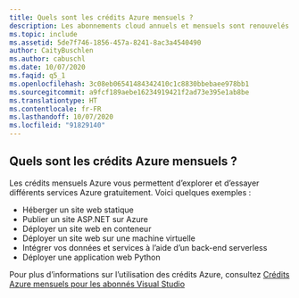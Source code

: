 ```yaml
---
title: Quels sont les crédits Azure mensuels ?
description: Les abonnements cloud annuels et mensuels sont renouvelés automatiquement jusqu’à ce que vous les annuliez. Vous n’avez donc rien à faire pour les...
ms.topic: include
ms.assetid: 5de7f746-1856-457a-8241-8ac3a4540490
author: CaityBuschlen
ms.author: cabuschl
ms.date: 10/07/2020
ms.faqid: q5_1
ms.openlocfilehash: 3c08eb06541484342410c1c8830bbebaee978bb1
ms.sourcegitcommit: a9fcf189aebe16234919421f2ad73e395e1ab8be
ms.translationtype: HT
ms.contentlocale: fr-FR
ms.lasthandoff: 10/07/2020
ms.locfileid: "91829140"
---
```

## <a name="what-are-the-monthly-azure-credits"></a>Quels sont les crédits Azure mensuels ?

Les crédits mensuels Azure vous permettent d’explorer et d’essayer différents services Azure gratuitement.  Voici quelques exemples : 
- Héberger un site web statique
- Publier un site ASP.NET sur Azure
- Déployer un site web en conteneur
- Déployer un site web sur une machine virtuelle
- Intégrer vos données et services à l’aide d’un back-end serverless
- Déployer une application web Python

Pour plus d’informations sur l’utilisation des crédits Azure, consultez [Crédits Azure mensuels pour les abonnés Visual Studio](https://azure.microsoft.com/pricing/member-offers/credit-for-visual-studio-subscribers/)
